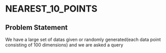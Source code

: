 # NEAREST_10_POINTS

## Problem Statement

We have a large set of datas given or randomly generated(each data point consisting of 100 dimensions) and we are asked a query
